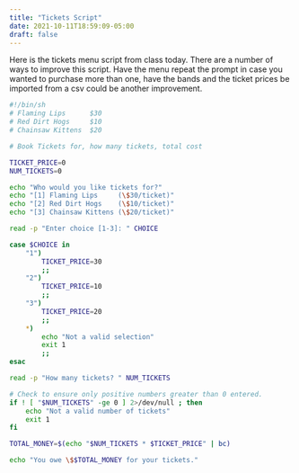 ```yaml
---
title: "Tickets Script"
date: 2021-10-11T18:59:09-05:00
draft: false
---
```

Here is the tickets menu script from class today. There are a number of ways to improve this script. Have the menu repeat the prompt in case you wanted to purchase more than one, have the bands and the ticket prices be imported from a csv could be another improvement. 

```sh
#!/bin/sh
# Flaming Lips      $30
# Red Dirt Hogs     $10
# Chainsaw Kittens  $20

# Book Tickets for, how many tickets, total cost

TICKET_PRICE=0
NUM_TICKETS=0

echo "Who would you like tickets for?"
echo "[1] Flaming Lips     (\$30/ticket)"
echo "[2] Red Dirt Hogs    (\$10/ticket)"
echo "[3] Chainsaw Kittens (\$20/ticket)"

read -p "Enter choice [1-3]: " CHOICE

case $CHOICE in 
    "1")
        TICKET_PRICE=30
        ;;
    "2")
        TICKET_PRICE=10
        ;;
    "3")
        TICKET_PRICE=20
        ;;
    *)
        echo "Not a valid selection"
        exit 1
        ;;
esac

read -p "How many tickets? " NUM_TICKETS

# Check to ensure only positive numbers greater than 0 entered.
if ! [ "$NUM_TICKETS" -ge 0 ] 2>/dev/null ; then
    echo "Not a valid number of tickets"
    exit 1
fi

TOTAL_MONEY=$(echo "$NUM_TICKETS * $TICKET_PRICE" | bc)

echo "You owe \$$TOTAL_MONEY for your tickets." 
```
